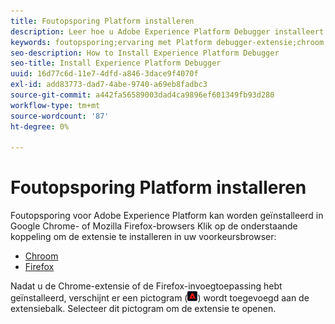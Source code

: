 ```yaml
---
title: Foutopsporing Platform installeren
description: Leer hoe u Adobe Experience Platform Debugger installeert.
keywords: foutopsporing;ervaring met Platform debugger-extensie;chroom;extensie;installeren
seo-description: How to Install Experience Platform Debugger
seo-title: Install Experience Platform Debugger
uuid: 16d77c6d-11e7-4dfd-a846-3dace9f4070f
exl-id: add83773-dad7-4abe-9740-a69eb8fadbc3
source-git-commit: a442fa56589003dad4ca9896ef601349fb93d280
workflow-type: tm+mt
source-wordcount: '87'
ht-degree: 0%

---
```


# Foutopsporing Platform installeren

Foutopsporing voor Adobe Experience Platform kan worden geïnstalleerd in Google Chrome- of Mozilla Firefox-browsers Klik op de onderstaande koppeling om de extensie te installeren in uw voorkeursbrowser:

* [Chroom](https://chrome.google.com/webstore/detail/adobe-experience-cloud-de/ocdmogmohccmeicdhlhhgepeaijenapj)
* [Firefox](https://addons.mozilla.org/en-US/firefox/addon/adobe-experience-platform-dbg/)

Nadat u de Chrome-extensie of de Firefox-invoegtoepassing hebt geïnstalleerd, verschijnt er een pictogram (![](assets/start-icon.jpg)) wordt toegevoegd aan de extensiebalk. Selecteer dit pictogram om de extensie te openen.
